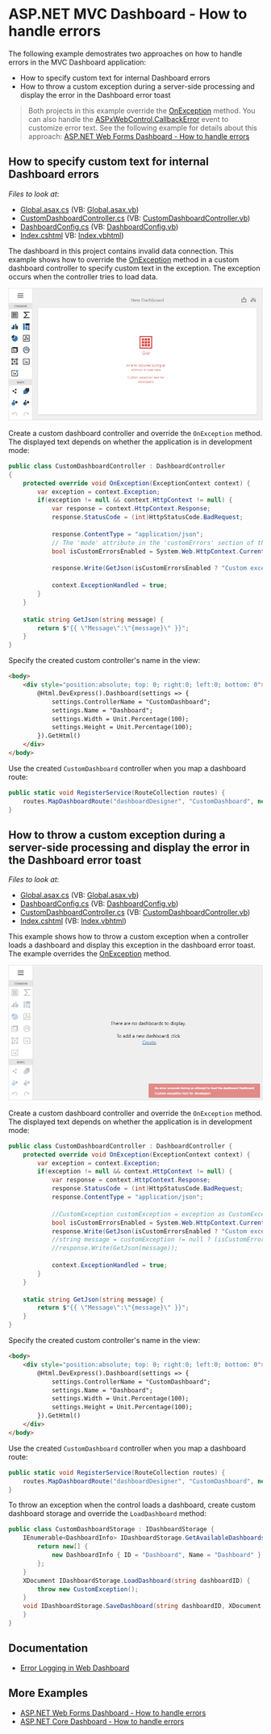 # ASP.NET MVC Dashboard - How to handle errors

The following example demostrates two approaches on how to handle errors in the MVC Dashboard application:

- How to specify custom text for internal Dashboard errors
- How to throw a custom exception during a server-side processing and display the error in the Dashboard error toast

> Both projects in this example override the [OnException](https://docs.microsoft.com/en-us/dotnet/api/system.web.mvc.controller.onexception) method. You can also handle the [ASPxWebControl.CallbackError](https://docs.devexpress.com/AspNet/DevExpress.Web.ASPxWebControl.CallbackError) event to customize error text. See the following example for details about this approach: [ASP.NET Web Forms Dashboard - How to handle errors](https://github.com/DevExpress-Examples/asp-net-web-forms-dashboard-change-default-error-text-callback-error)

## How to specify custom text for internal Dashboard errors

<!-- default file list -->
*Files to look at*:
* [Global.asax.cs](./CS/MvcCustomTextForInternalDashboardErrors/Global.asax.cs) (VB: [Global.asax.vb](./VB/MvcCustomTextForInternalDashboardErrors/Global.asax.vb))
* [CustomDashboardController.cs](./CS/MvcCustomTextForInternalDashboardErrors/Controllers/CustomDashboardController.cs) (VB: [CustomDashboardController.vb](./VB/MvcCustomTextForInternalDashboardErrors/Controllers/CustomDashboardController.vb))
* [DashboardConfig.cs](./CS/MvcCustomTextForInternalDashboardErrors/App_Start/DashboardConfig.cs) (VB: [DashboardConfig.vb](./VB/MvcCustomTextForInternalDashboardErrors/App_Start/DashboardConfig.vb))
* [Index.cshtml](./CS/MvcCustomTextForInternalDashboardErrors/Views/Default/Index.cshtml) VB: [Index.vbhtml](./VB/MvcCustomTextForInternalDashboardErrors/Views/Default/Index.vbhtml))
<!-- default file list end -->

The dashboard in this project contains invalid data connection. This example shows how to override the [OnException](https://docs.microsoft.com/en-us/dotnet/api/system.web.mvc.controller.onexception) method in a custom dashboard controller to specify custom text in the exception. The exception occurs when the controller tries to load data.

![](image/web-custom-text-for-internal-dashboard-errors.png)

Create a custom dashboard controller and override the `OnException` method. The displayed text depends on whether the application is in development mode:

```cs
public class CustomDashboardController : DashboardController
{
	protected override void OnException(ExceptionContext context) {
		var exception = context.Exception;
		if(exception != null && context.HttpContext != null) {
			var response = context.HttpContext.Response;
			response.StatusCode = (int)HttpStatusCode.BadRequest;

			response.ContentType = "application/json";
			// The 'mode' attribute in the 'customErrors' section of the Web.config file specifies whether an application is in development mode.
			bool isCustomErrorsEnabled = System.Web.HttpContext.Current != null ? System.Web.HttpContext.Current.IsCustomErrorEnabled : true;

			response.Write(GetJson(isCustomErrorsEnabled ? "Custom exception text for end users" : "Custom exception text for developers"));

			context.ExceptionHandled = true;
		}
	}

	static string GetJson(string message) {
		return $"{{ \"Message\":\"{message}\" }}";
	}
}
```

Specify the created custom controller's name in the view:

```html
<body>
    <div style="position:absolute; top: 0; right:0; left:0; bottom: 0">
        @Html.DevExpress().Dashboard(settings => {
            settings.ControllerName = "CustomDashboard";
            settings.Name = "Dashboard";
            settings.Width = Unit.Percentage(100);
            settings.Height = Unit.Percentage(100);
        }).GetHtml()
    </div>
</body>
```

Use the created `CustomDashboard` controller when you map a dashboard route:

```cs
public static void RegisterService(RouteCollection routes) {
	routes.MapDashboardRoute("dashboardDesigner", "CustomDashboard", new string[] { "MvcDashboardOverrideOnException" });
}
```

## How to throw a custom exception during a server-side processing and display the error in the Dashboard error toast

<!-- default file list -->
*Files to look at*:
* [Global.asax.cs](./CS/MvcThrowCustomExceptionDashboardErrorToast/Global.asax.cs) (VB: [Global.asax.vb](./VB/MvcThrowCustomExceptionDashboardErrorToast/Global.asax.vb))
* [DashboardConfig.cs](./CS/MvcThrowCustomExceptionDashboardErrorToast/App_Start/DashboardConfig.cs) (VB: [DashboardConfig.vb](./VB/MvcThrowCustomExceptionDashboardErrorToast/App_Start/DashboardConfig.vb))
* [CustomDashboardController.cs](./CS/MvcThrowCustomExceptionDashboardErrorToast/Controllers/CustomDashboardController.cs) (VB: [CustomDashboardController.vb](./VB/MvcThrowCustomExceptionDashboardErrorToast/Controllers/CustomDashboardController.vb))
* [Index.cshtml](./CS/MvcThrowCustomExceptionDashboardErrorToast/Views/Default/Index.cshtml) (VB: [Index.vbhtml](./VB/MvcThrowCustomExceptionDashboardErrorToast/Views/Default/Index.vbhtml))
<!-- default file list end -->

This example shows how to throw a custom exception when a controller loads a dashboard and display this exception in the dashboard error toast. The example overrides the [OnException](https://docs.microsoft.com/en-us/dotnet/api/system.web.mvc.controller.onexception) method.

![](image/web-throw-custom-exception-dashboard-toast.png)

Create a custom dashboard controller and override the `OnException` method. The displayed text depends on whether the application is in development mode:

```cs
public class CustomDashboardController : DashboardController {
	protected override void OnException(ExceptionContext context) {
		var exception = context.Exception;
		if(exception != null && context.HttpContext != null) {
			var response = context.HttpContext.Response;
			response.StatusCode = (int)HttpStatusCode.BadRequest;
			response.ContentType = "application/json";

			//CustomException customException = exception as CustomException;
			bool isCustomErrorsEnabled = System.Web.HttpContext.Current != null ? System.Web.HttpContext.Current.IsCustomErrorEnabled : true;
			response.Write(GetJson(isCustomErrorsEnabled ? "Custom exception text for end users" : "Custom exception text for developers"));
			//string message = customException != null ? (isCustomErrorsEnabled ? CustomException.SafeMessage : CustomException.UnsafeMessage) : "";
			//response.Write(GetJson(message));

			context.ExceptionHandled = true;
		}
	}

	static string GetJson(string message) {
		return $"{{ \"Message\":\"{message}\" }}";
	}
}
```

Specify the created custom controller's name in the view:

```html
<body>
    <div style="position:absolute; top: 0; right:0; left:0; bottom: 0">
        @Html.DevExpress().Dashboard(settings => {
            settings.ControllerName = "CustomDashboard";
            settings.Name = "Dashboard";
            settings.Width = Unit.Percentage(100);
            settings.Height = Unit.Percentage(100);
        }).GetHtml()
    </div>
</body>
```

Use the created `CustomDashboard` controller when you map a dashboard route:

```cs
public static void RegisterService(RouteCollection routes) {
	routes.MapDashboardRoute("dashboardDesigner", "CustomDashboard", new string[] { "MvcDashboardOnException" });
}
```

To throw an exception when the control loads a dashboard, create custom dashboard storage and override the `LoadDashboard` method:

```cs
public class CustomDashboardStorage : IDashboardStorage {
	IEnumerable<DashboardInfo> IDashboardStorage.GetAvailableDashboardsInfo() {
		return new[] {
			new DashboardInfo { ID = "Dashboard", Name = "Dashboard" }
		};
	}
	XDocument IDashboardStorage.LoadDashboard(string dashboardID) {
		throw new CustomException();
	}
	void IDashboardStorage.SaveDashboard(string dashboardID, XDocument dashboard) {
	}
}
```

## Documentation

- [Error Logging in Web Dashboard](https://docs.devexpress.com/Dashboard/400015/web-dashboard/error-logging)

## More Examples

- [ASP.NET Web Forms Dashboard - How to handle errors](https://github.com/DevExpress-Examples/asp-net-web-forms-dashboard-change-default-error-text-callback-error)
- [ASP.NET Core Dashboard - How to handle errors](https://github.com/DevExpress-Examples/asp-net-core-dashboard-change-default-error-text-exception-filter)
